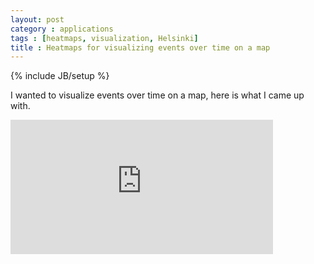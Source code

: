 ```yaml
---
layout: post
category : applications
tags : [heatmaps, visualization, Helsinki]
title : Heatmaps for visualizing events over time on a map
---
```

{% include JB/setup %}

I wanted to visualize events over time on a map, here is what I came up with. 
<iframe width="420" height="215" 
src="http://zliobaite.github.io/assets/events_movie.mp4" 
frameborder="0"> </iframe>